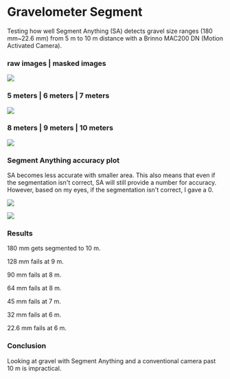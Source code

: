 # Gravelometer Segment
Testing how well Segment Anything (SA) detects gravel size ranges (180 mm~22.6 mm) from 5 m to 10 m distance with a Brinno MAC200 DN (Motion Activated Camera).

### raw images | masked images
![](https://github.com/snohatech/GravelometerSegment/blob/main/raw/1.gif)

### 5 meters | 6 meters | 7 meters
![](https://github.com/snohatech/gravelometersegment/blob/main/segment/output1.gif)

### 8 meters | 9 meters | 10 meters
![](https://github.com/snohatech/gravelometersegment/blob/main/segment/output2.gif)

### Segment Anything accuracy plot
SA becomes less accurate with smaller area. This also means that even if the segmentation isn't correct, SA will still provide a number for accuracy. However, based on my eyes, if the segmentation isn't correct, I gave a 0. 

![](https://github.com/snohatech/gravelometersegment/blob/main/data/accuracyfull.png)

![](https://github.com/snohatech/gravelometersegment/blob/main/data/accuracy.png)

### Results
180 mm gets segmented to 10 m.

128 mm fails at 9 m.

90 mm fails at 8 m. 

64 mm fails at 8 m.

45 mm fails at 7 m.

32 mm fails at 6 m.

22.6 mm fails at 6 m.

### Conclusion
Looking at gravel with Segment Anything and a conventional camera past 10 m is impractical. 
